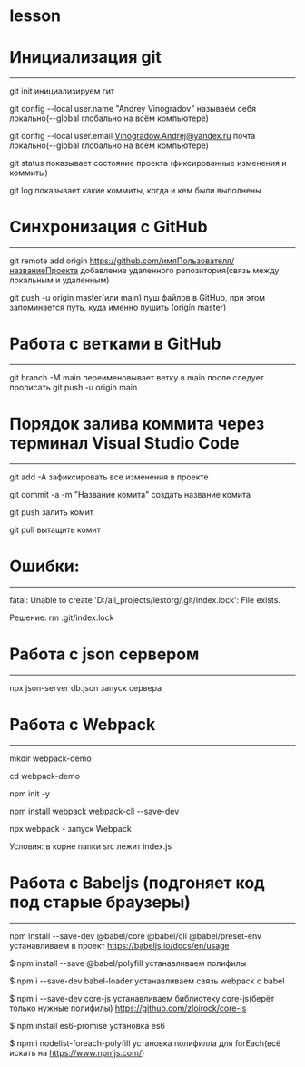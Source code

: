 # lesson

# Инициализация git
---
git init инициализируем гит

git config --local user.name "Andrey Vinogradov" называем себя локально(--global глобально на всём компьютере)

git config --local user.email Vinogradow.Andrej@yandex.ru почта локально(--global глобально на всём компьютере)

git status показывает состояние проекта (фиксированные изменения и коммиты)

git log показывает какие коммиты, когда и кем были выполнены


# Синхронизация с GitHub
---
git remote add origin https://github.com/имяПользователя/названиеПроекта добавление удаленного репозитория(связь между локальным и удаленным)

git push -u origin master(или main) пуш файлов в GitHub, при этом запоминается путь, куда именно пушить (origin master)


# Работа с ветками в GitHub
---
git branch -M main переименовывает ветку в main
после следует прописать git push -u origin main


# Порядок залива коммита через терминал Visual Studio Code
---
git add -A зафиксировать все изменения в проекте 

git commit -a -m "Название комита" создать название комита

git push залить комит

git pull вытащить комит



# Ошибки:
---
fatal: Unable to create 'D:/all_projects/lestorg/.git/index.lock': File exists.

Решение: rm .git/index.lock

# Работа с json сервером
---
npx json-server db.json запуск сервера

# Работа с Webpack
---
mkdir webpack-demo

cd webpack-demo

npm init -y

npm install webpack webpack-cli --save-dev

npx webpack - запуск Webpack

Условия: в корне папки src лежит index.js

# Работа с Babeljs (подгоняет код под старые браузеры)
---
npm install --save-dev @babel/core @babel/cli @babel/preset-env устанавливаем в проект https://babeljs.io/docs/en/usage

$ npm install --save @babel/polyfill устанавливаем полифилы

$ npm i --save-dev babel-loader устанавливаем связь webpack с babel

$ npm i --save-dev core-js устанавливаем библиотеку core-js(берёт только нужные полифилы) https://github.com/zloirock/core-js

$ npm install es6-promise установка es6 

$ npm i nodelist-foreach-polyfill установка полифилла для forEach(всё искать на https://www.npmjs.com/)

